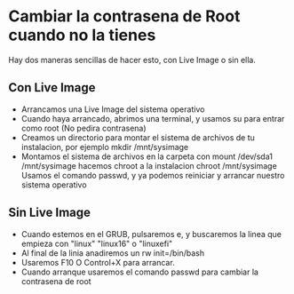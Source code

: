 # Cambiar la contrasena de Root cuando no la tienes

Hay dos maneras sencillas de hacer esto, con Live Image o sin ella.

## Con Live Image

- Arrancamos una Live Image del sistema operativo
- Cuando haya arrancado, abrimos una terminal, y usamos su para entrar como root (No pedira contrasena)
- Creamos un directorio para montar el sistema de archivos de tu instalacion, por ejemplo
mkdir /mnt/sysimage
- Montamos el sistema de archivos en la carpeta con
mount /dev/sda1 /mnt/sysimage
hacemos chroot a la instalacion
chroot /mnt/sysimage
Usamos el comando passwd, y ya podemos reiniciar y arrancar nuestro sistema operativo

## Sin Live Image
- Cuando estemos en el GRUB, pulsaremos e, y buscaremos la linea que empieza con "linux" "linux16" o "linuxefi"
- Al final de la linia anadiremos un rw init=/bin/bash
- Usaremos F10 O Control+X para arrancar.
- Cuando arranque usaremos el comando passwd para cambiar la contrasena de root